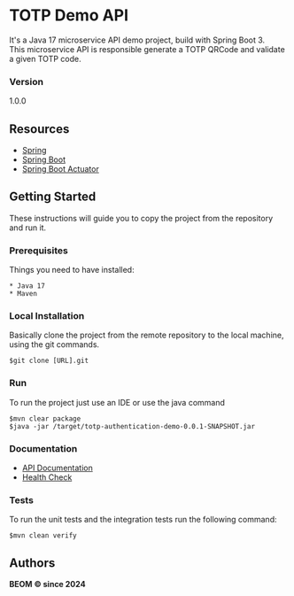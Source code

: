 # TOTP Demo API

It's a Java 17 microservice API demo project, build with Spring Boot 3. <br />
This microservice API is responsible generate a TOTP QRCode and validate a given TOTP code.

### Version
1.0.0

## Resources
* [Spring](https://spring.io)
* [Spring Boot](https://spring.io/projects/spring-boot)
* [Spring Boot Actuator](https://docs.spring.io/spring-boot/docs/current/actuator-api/htmlsingle/)

## Getting Started

These instructions will guide you to copy the project from the repository and run it.

### Prerequisites

Things you need to have installed:

```
* Java 17
* Maven
```

### Local Installation

Basically clone the project from the remote repository to the local machine, using the git commands.

```
$git clone [URL].git
```

### Run

To run the project just use an IDE or use the java command

```
$mvn clear package
$java -jar /target/totp-authentication-demo-0.0.1-SNAPSHOT.jar
```

### Documentation
* [API Documentation](http://localhost:8081/api/totp/docs/index.html)
* [Health Check](http://localhost:8081/api/totp/actuator/health)

### Tests
To run the unit tests and the integration tests run the following command:

```
$mvn clean verify
```

## Authors
**BEOM &copy; since 2024**